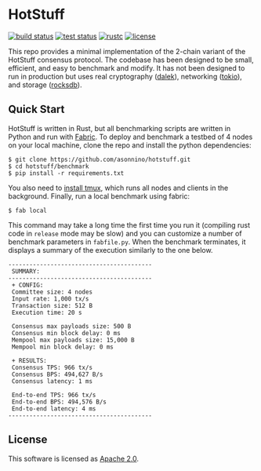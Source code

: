 # HotStuff

[![build status](https://img.shields.io/github/workflow/status/asonnino/hotstuff/Build/main?style=flat-square&logo=github)](https://github.com/asonnino/hotstuff/actions)
[![test status](https://img.shields.io/github/workflow/status/asonnino/hotstuff/Tests/main?style=flat-square&logo=github&label=tests)](https://github.com/asonnino/hotstuff/actions)
[![rustc](https://img.shields.io/badge/rustc-1.48+-blue?style=flat-square&logo=rust)](https://www.rust-lang.org)
[![license](https://img.shields.io/badge/license-Apache-blue.svg?style=flat-square)](LICENSE)

This repo provides a minimal implementation of the 2-chain variant of the HotStuff consensus protocol. The codebase has been designed to be small, efficient, and easy to benchmark and modify. It has not been designed to run in production but uses real cryptography ([dalek](https://doc.dalek.rs/ed25519_dalek)), networking ([tokio](https://docs.rs/tokio)), and storage ([rocksdb](https://docs.rs/rocksdb)).

## Quick Start
HotStuff is written in Rust, but all benchmarking scripts are written in Python and run with [Fabric](http://www.fabfile.org/).
To deploy and benchmark a testbed of 4 nodes on your local machine, clone the repo and install the python dependencies:
```
$ git clone https://github.com/asonnino/hotstuff.git
$ cd hotstuff/benchmark
$ pip install -r requirements.txt
```
You also need to [install tmux](https://linuxize.com/post/getting-started-with-tmux), which runs all nodes and clients in the background.
Finally, run a local benchmark using fabric:
```
$ fab local
```
This command may take a long time the first time you run it (compiling rust code in `release` mode may be slow) and you can customize a number of benchmark parameters in `fabfile.py`. When the benchmark terminates, it displays a summary of the execution similarly to the one below.
```
-----------------------------------------
 SUMMARY:
-----------------------------------------
 + CONFIG:
 Committee size: 4 nodes
 Input rate: 1,000 tx/s
 Transaction size: 512 B
 Execution time: 20 s

 Consensus max payloads size: 500 B
 Consensus min block delay: 0 ms
 Mempool max payloads size: 15,000 B
 Mempool min block delay: 0 ms

 + RESULTS:
 Consensus TPS: 966 tx/s
 Consensus BPS: 494,627 B/s
 Consensus latency: 1 ms

 End-to-end TPS: 966 tx/s
 End-to-end BPS: 494,576 B/s
 End-to-end latency: 4 ms
-----------------------------------------
```

## License
This software is licensed as [Apache 2.0](LICENSE).
